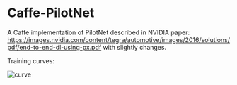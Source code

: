 # Caffe-PilotNet

A Caffe implementation of PilotNet described in NVIDIA paper: https://images.nvidia.com/content/tegra/automotive/images/2016/solutions/pdf/end-to-end-dl-using-px.pdf with slightly changes.

Training curves:

![curve](https://github.com/yidiwang21/Caffe-PilotNet/blob/master/training_curves/pilotnet-label37--iter10000-1130.png?raw=true)
